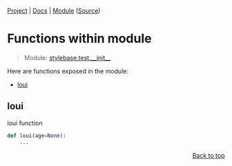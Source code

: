 [Project](https://github.com/pyrustic/stylebase#readme) | [Docs](https://github.com/pyrustic/stylebase/blob/master/docs/README.md) | [Module](https://github.com/pyrustic/stylebase/blob/master/docs/modules/stylebase/test/__init__/README.md) ([Source](https://github.com/pyrustic/stylebase/blob/master/stylebase/test/__init__.py))

# Functions within module
> Module: [stylebase.test.\_\_init\_\_](https://github.com/pyrustic/stylebase/blob/master/docs/modules/stylebase/test/__init__/README.md)

Here are functions exposed in the module:
- [loui](#loui)

## loui
loui function

```python
def loui(age=None):
    ...
```

<p align="right"><a href="##functions-within-module">Back to top</a></p>
